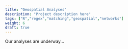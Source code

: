 ```yaml
---
title: "Geospatial Analyses"
description: "Project description here"
tags: ["R","regex","matching","geospatial","networks"]
weight: 6
draft: true
---
```


Our analyses are underway...